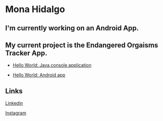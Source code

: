 # Mona Hidalgo 

## I'm currently working on an Android App.

## My current project is the Endangered Orgaisms Tracker App.

* [Hello World: Java console application]({https://github.com/monahidalgo/hello-world-java}) 

* [Hello World: Android app]({https://github.com/monahidalgo/hello-world-android}) 

## Links 

 [Linkedin](https://www.linkedin.com/in/mona-hidalgo) 

 [Instagram](https://www.instagram.com/mona_hidalgo_/)

